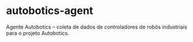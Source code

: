 # autobotics-agent
Agente Autobotics – coleta de dados de controladores de robôs industriais para o projeto Autobotics.
